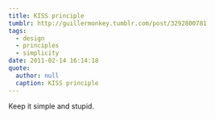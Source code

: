 ```yaml
---
title: KISS principle
tumblr: http://guillermonkey.tumblr.com/post/3292800781
tags:
  - design
  - principles
  - simplicity
date: 2011-02-14 16:14:18
quote:
  author: null
  caption: KISS principle
---
```


Keep it simple and stupid.
